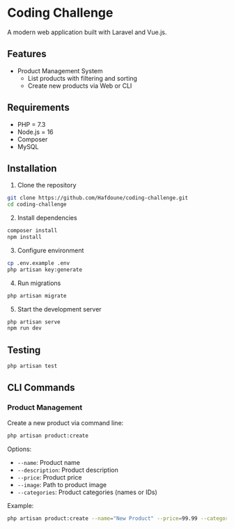 # Coding Challenge

A modern web application built with Laravel and Vue.js.

## Features

- Product Management System
  - List products with filtering and sorting
  - Create new products via Web or CLI

## Requirements

- PHP = 7.3
- Node.js = 16
- Composer
- MySQL

## Installation

1. Clone the repository
```bash
git clone https://github.com/Hafdoune/coding-challenge.git
cd coding-challenge
```

2. Install dependencies
```bash
composer install
npm install
```

3. Configure environment
```bash
cp .env.example .env
php artisan key:generate
```

4. Run migrations
```bash
php artisan migrate
```

5. Start the development server
```bash
php artisan serve
npm run dev
```

## Testing

```bash
php artisan test
```

## CLI Commands

### Product Management

Create a new product via command line:
```bash
php artisan product:create
```

Options:
- `--name`: Product name
- `--description`: Product description
- `--price`: Product price
- `--image`: Path to product image
- `--categories`: Product categories (names or IDs)

Example:
```bash
php artisan product:create --name="New Product" --price=99.99 --categories="Electronics,Gadgets"
```
